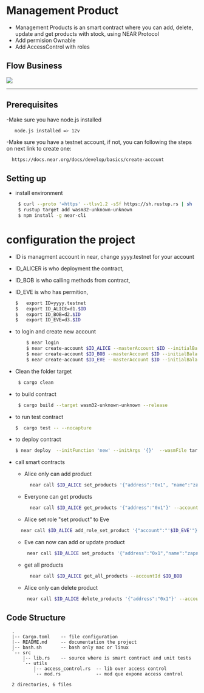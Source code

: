 # Management Product
- Management Products is an smart contract where you can add, delete, update and get products with stock, using NEAR Protocol
- Add permision Ownable 
- Add AccessControl with roles

## Flow Business
[![](https://mermaid.ink/img/pako:eNp1UsFqwzAM_RXh08qaH8ihkG457NKV9bBLoGi21pk5dmYrhVL675OblmRlNdiI956eJdlHpYMhVapEPz15Tc8WdxHbxoMs1BwiVIAJKmc1wcPr-6p-mw1sh5Gtth16hnXWbFpB4Cl4jpIJBaxjML3mqdkyC5fhY4rVGav3NGBVsVg8rktIxNtuMEh_md1dxpAjphvyfA7h8q7DKjBB2JNUOBeBVAjBuwNo9LKdg5b4K5icOXEFdAyV1pTS0HdwAz4q8qqLYlbljryRlnXoPb-YkZYp2D3K_fWIjWA1gtc20ZitXEXbyYxGlaH_cuu7Y73JuRQhtZ4DNVctxRatkV9yzFCj-ItaalQpocH43ajGn0TXd0YMamPlUVX5iS7RXGHPYXPwWpUce7qKLt_sojr9Anbhx5g)](https://mermaid-js.github.io/mermaid-live-editor/edit/#pako:eNp1UsFqwzAM_RXh08qaH8ihkG457NKV9bBLoGi21pk5dmYrhVL675OblmRlNdiI956eJdlHpYMhVapEPz15Tc8WdxHbxoMs1BwiVIAJKmc1wcPr-6p-mw1sh5Gtth16hnXWbFpB4Cl4jpIJBaxjML3mqdkyC5fhY4rVGav3NGBVsVg8rktIxNtuMEh_md1dxpAjphvyfA7h8q7DKjBB2JNUOBeBVAjBuwNo9LKdg5b4K5icOXEFdAyV1pTS0HdwAz4q8qqLYlbljryRlnXoPb-YkZYp2D3K_fWIjWA1gtc20ZitXEXbyYxGlaH_cuu7Y73JuRQhtZ4DNVctxRatkV9yzFCj-ItaalQpocH43ajGn0TXd0YMamPlUVX5iS7RXGHPYXPwWpUce7qKLt_sojr9Anbhx5g)

----

## Prerequisites

-Make sure you have node.js installed 

```bash
   node.js installed => 12v
```

-Make sure you have a testnet account, if not, you can following the steps on next link to create one:

```
  https://docs.near.org/docs/develop/basics/create-account 
```



## Setting up
- install environment
  ```bash
   $ curl --proto '=https' --tlsv1.2 -sSf https://sh.rustup.rs | sh
   $ rustup target add wasm32-unknown-unknown
   $ npm install -g near-cli
   ```

# configuration the project
- ID is managment account in near,  change yyyy.testnet  for your account
-  ID_ALICER is who deployment the contract,
-  ID_BOB is who calling methods from contract,  
-  ID_EVE is who has permition,  
    ```bash
    $   export ID=yyyy.testnet
    $   export ID_ALICE=d1.$ID 
    $   export ID_BOB=d2.$ID 
    $   export ID_EVE=d3.$ID 
    ```
    
- to login and create new account
    ```bash
        $ near login 
        $ near create-account $ID_ALICE --masterAccount $ID --initialBalance 4
        $ near create-account $ID_BOB --masterAccount $ID --initialBalance 1
        $ near create-account $ID_EVE --masterAccount $ID --initialBalance 2
    ```

- Clean the folder target
  ```bash
   $ cargo clean 
  ```

- to build contract 
  ```bash
   $ cargo build --target wasm32-unknown-unknown --release
  ```
- to run test contract 
    ```bash
    $  cargo test -- --nocapture
    ```

- to deploy contract 
    ```bash
    $ near deploy  --initFunction 'new' --initArgs '{}'  --wasmFile target/wasm32-unknown-unknown/release/sales.wasm --accountId $ID_ALICE
    ``` 

- call smart contracts
  * Alice only can add product
    ```bash
      near call $ID_ALICE set_products '{"address":"0x1", "name":"zapato marca X", "price":12345,"stock":5}' --accountId $ID_ALICE
     ```

  * Everyone can get products
    ```bash
      near call $ID_ALICE get_products '{"address":"0x1"}' --accountId $ID_BOB
     ```

   * Alice set role "set product" to Eve
    ```bash
      near call $ID_ALICE add_role_set_product '{"account":"'$ID_EVE'"}' --accountId $ID_ALICE
     ```

  * Eve can now can add  or update product
     ```bash
      near call $ID_ALICE set_products '{"address":"0x1","name":"zapato marca X","price":12345,"stock":4}' --accountId $ID_EVE


  * get all products
    ```bash
      near call $ID_ALICE get_all_products --accountId $ID_BOB
     ```

  * Alice only can delete product
     ```bash
      near call $ID_ALICE delete_products '{"address":"0x1"}' --accountId $ID_ALICE
     ```


## Code Structure 
```
  .
  |-- Cargo.toml    -- file configuration 
  |-- README.md     -- documentation the project
  |-- bash.sh       -- bash only mac or linux
  `-- src           
      |-- lib.rs    -- source where is smart contract and unit tests
      `-- utils     
          |-- access_control.rs  -- lib over access control
          `-- mod.rs             -- mod que expone access control

  2 directories, 6 files
```
